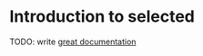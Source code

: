 # Introduction to selected

TODO: write [great documentation](http://jacobian.org/writing/great-documentation/what-to-write/)
